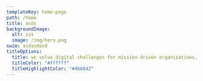```yaml
---
templateKey: home-page
path: /home
title: asds
backgroundImage:
  alt: sss
  image: /img/hero.png
swim: asdasdasd
titleOptions:
  title: we solve digital challenges for mission-driven organizations.
  titleColor: "#ffffff"
  titleHighlightColor: "#d66042"
---
```

